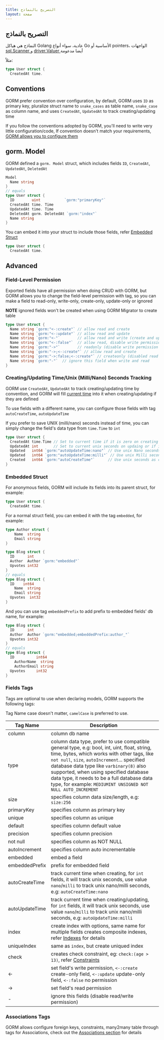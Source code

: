 ```yaml
---
title: التصريح بالنماذج
layout: صفحة
---
```


## التصريح بالنماذج

النماذج هي هياكل Golang عادية، سواء أنواع Go الأساسية أو pointers، الواجهات [ sql.Scanner ](https://pkg.go.dev/database/sql/sql#Scanner) و [ driver.Valuer ](https://pkg.go.dev/database/sql/driver#Valuer) أيضا مدعومة

مثلاً:

```go
type User struct {
  CreatedAt time.
```

## Conventions

GORM prefer convention over configuration, by default, GORM uses `ID` as primary key, pluralize struct name to `snake_cases` as table name, `snake_case` as column name, and uses `CreatedAt`, `UpdatedAt` to track creating/updating time

If you follow the conventions adopted by GORM, you'll need to write very little configuration/code, If convention doesn't match your requirements, [GORM allows you to configure them](conventions.html)

## gorm. Model

GORM defined a `gorm. Model` struct, which includes fields `ID`, `CreatedAt`, `UpdatedAt`, `DeletedAt`

```go
Model
  Name string
}
// equals
type User struct {
  ID        uint           `gorm:"primaryKey"`
  CreatedAt time. Time
  UpdatedAt time. Time
  DeletedAt gorm. DeletedAt `gorm:"index"`
  Name string
}
```

You can embed it into your struct to include those fields, refer [Embedded Struct](#embedded_struct)

```go
type User struct {
  CreatedAt time.
```

## Advanced

### Field-Level Permission

Exported fields have all permission when doing CRUD with GORM, but GORM allows you to change the field-level permission with tag, so you can make a field to read-only, write-only, create-only, update-only or ignored

**NOTE** ignored fields won't be created when using GORM Migrator to create table

```go
type User struct {
  Name string `gorm:"<-:create"` // allow read and create
  Name string `gorm:"<-:update"` // allow read and update
  Name string `gorm:"<-"`        // allow read and write (create and update)
  Name string `gorm:"<-:false"`  // allow read, disable write permission
  Name string `gorm:"->"`        // readonly (disable write permission unless it configured )
  Name string `gorm:"->;<-:create"` // allow read and create
  Name string `gorm:"->:false;<-:create"` // createonly (disabled read from db)
  Name string `gorm:"-"`  // ignore this field when write and read
}
```

### <name id="time_tracking">Creating/Updating Time/Unix (Milli/Nano) Seconds Tracking</span>

GORM use `CreatedAt`, `UpdatedAt` to track creating/updating time by convention, and GORM will fill [current time](gorm_config.html#current_time) into it when creating/updating if they are defined

To use fields with a different name, you can configure those fields with tag `autoCreateTime`, `autoUpdateTime`

If you prefer to save UNIX (milli/nano) seconds instead of time, you can simply change the field's data type from `time.Time` to `int`

```go
type User struct {
  CreatedAt time.Time // Set to current time if it is zero on creating
  UpdatedAt int       // Set to current unix seconds on updaing or if it is zero on creating
  Updated   int64 `gorm:"autoUpdateTime:nano"` // Use unix Nano seconds as updating time
  Updated   int64 `gorm:"autoUpdateTime:milli"` // Use unix Milli seconds as updating time
  Created   int64 `gorm:"autoCreateTime"`      // Use unix seconds as creating time
}
```

### <span id="embedded_struct">Embedded Struct</span>

For anonymous fields, GORM will include its fields into its parent struct, for example:

```go
type User struct {
  CreatedAt time.
```

For a normal struct field, you can embed it with the tag `embedded`, for example:

```go
type Author struct {
    Name  string
    Email string
}

type Blog struct {
  ID      int
  Author  Author `gorm:"embedded"`
  Upvotes int32
}
// equals
type Blog struct {
  ID    int64
    Name  string
    Email string
  Upvotes  int32
}
```

And you can use tag `embeddedPrefix` to add prefix to embedded fields' db name, for example:

```go
type Blog struct {
  ID      int
  Author  Author `gorm:"embedded;embeddedPrefix:author_"`
  Upvotes int32
}
// equals
type Blog struct {
  ID          int64
    AuthorName  string
    AuthorEmail string
  Upvotes     int32
}
```


### <span id="tags">Fields Tags</span>

Tags are optional to use when declaring models, GORM supports the following tags:

Tag Name case doesn't matter, `camelCase` is preferred to use.

| Tag Name       | Description                                                                                                                                                                                                                                                                                                                                                                                       |
| -------------- | ------------------------------------------------------------------------------------------------------------------------------------------------------------------------------------------------------------------------------------------------------------------------------------------------------------------------------------------------------------------------------------------------- |
| column         | column db name                                                                                                                                                                                                                                                                                                                                                                                    |
| type           | column data type, prefer to use compatible general type, e.g: bool, int, uint, float, string, time, bytes, which works with other tags, like `not null`, `size`, `autoIncrement`... specified database data type like `varbinary(8)` also supported, when using specified database data type, it needs to be a full database data type, for example: `MEDIUMINT UNSIGNED NOT NULL AUTO_INCREMENT` |
| size           | specifies column data size/length, e.g: `size:256`                                                                                                                                                                                                                                                                                                                                                |
| primaryKey     | specifies column as primary key                                                                                                                                                                                                                                                                                                                                                                   |
| unique         | specifies column as unique                                                                                                                                                                                                                                                                                                                                                                        |
| default        | specifies column default value                                                                                                                                                                                                                                                                                                                                                                    |
| precision      | specifies column precision                                                                                                                                                                                                                                                                                                                                                                        |
| not null       | specifies column as NOT NULL                                                                                                                                                                                                                                                                                                                                                                      |
| autoIncrement  | specifies column auto incrementable                                                                                                                                                                                                                                                                                                                                                               |
| embedded       | embed a field                                                                                                                                                                                                                                                                                                                                                                                     |
| embeddedPrefix | prefix for embedded field                                                                                                                                                                                                                                                                                                                                                                         |
| autoCreateTime | track current time when creating, for `int` fields, it will track unix seconds, use value `nano`/`milli` to track unix nano/milli seconds, e.g: `autoCreateTime:nano`                                                                                                                                                                                                                             |
| autoUpdateTime | track current time when creating/updating, for `int` fields, it will track unix seconds, use value `nano`/`milli` to track unix nano/milli seconds, e.g: `autoUpdateTime:milli`                                                                                                                                                                                                                   |
| index          | create index with options, same name for multiple fields creates composite indexes, refer [Indexes](indexes.html) for details                                                                                                                                                                                                                                                                     |
| uniqueIndex    | same as `index`, but create uniqued index                                                                                                                                                                                                                                                                                                                                                         |
| check          | creates check constraint, eg: `check:(age > 13)`, refer [Constraints](constraints.html)                                                                                                                                                                                                                                                                                                        |
| <-             | set field's write permission, `<-:create` create-only field, `<-:update` update-only field, `<-:false` no permission                                                                                                                                                                                                                                                                     |
| ->             | set field's read permission                                                                                                                                                                                                                                                                                                                                                                       |
| -              | ignore this fields (disable read/write permission)                                                                                                                                                                                                                                                                                                                                                |

### Associations Tags

GORM allows configure foreign keys, constraints, many2many table through tags for Associations, check out the [Associations section](associations.html#tags) for details
